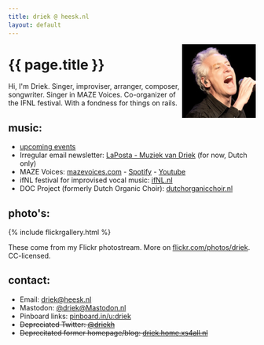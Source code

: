 ```yaml
---
title: driek @ heesk.nl
layout: default
---
```


<img style="float: right; width=150px; height=150px;" src="/assets/img/singing-avatar-150.png">

# {{ page.title }}

Hi, I'm Driek. Singer, improviser, arranger, composer, songwriter. Singer in MAZE Voices. Co-organizer of the IFNL festival. With a fondness for things on rails.

## music:

- [upcoming events](calendar)
- Irregular email newsletter: [LaPosta - Muziek van Driek](https://laposta.nl/f/sse2m5b5ntxg) (for now, Dutch only)
- MAZE Voices: [mazevoices.com](http://www.mazevoices.com) - [Spotify](https://open.spotify.com/artist/5azxxp9FL5aeDYxnz2BGje) - [Youtube](https://www.youtube.com/c/MAZEVoices)
- ifNL festival for improvised vocal music: [ifNL.nl](https://ifnl.nl)
- DOC Project (formerly Dutch Organic Choir): [dutchorganicchoir.nl](http://www.dutchorganicchoir.nl/nl)

## photo's:

{% include flickrgallery.html %}

These come from my Flickr photostream. More on [flickr.com/photos/driek](http://www.flickr.com/photos/driek). CC-licensed.

## contact:

- Email: <driek@heesk.nl>
- Mastodon: <a href="https://mastodon.nl/@driek" rel="me">@driek@Mastodon.nl</a>
- Pinboard links: [pinboard.in/u:driek](https://pinboard.in/u:driek)
- ~~Depreciated Twitter: [@driekh](https://twitter.com/driekh)~~
- ~~Deprecitated former homepage/blog: [driek.home.xs4all.nl](https://driek.home.xs4all.nl)~~

